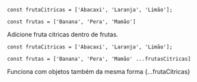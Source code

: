 ```
const frutaCitricas = ['Abacaxi', 'Laranja', 'Limão'];

const frutas = ['Banana', 'Pera', 'Mamão']

````

Adicione fruta citricas dentro de frutas.
```
const frutaCitricas = ['Abacaxi', 'Laranja', 'Limão'];

const frutas = ['Banana', 'Pera', 'Mamão' ...frutasCitricas]
````

Funciona com objetos também da mesma forma {...frutaCitricas}